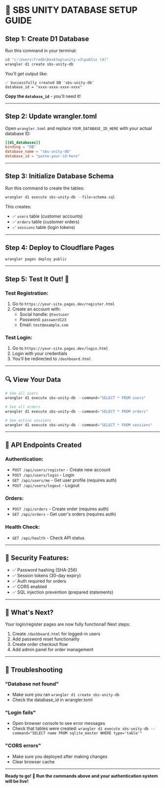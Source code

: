 # 🚀 SBS UNITY DATABASE SETUP GUIDE

## Step 1: Create D1 Database

Run this command in your terminal:

```powershell
cd "c:\Users\fredb\Desktop\unity-v3\public (4)"
wrangler d1 create sbs-unity-db
```

You'll get output like:
```
✅ Successfully created DB 'sbs-unity-db'
database_id = "xxxx-xxxx-xxxx-xxxx"
```

**Copy the `database_id`** - you'll need it!

---

## Step 2: Update wrangler.toml

Open `wrangler.toml` and replace `YOUR_DATABASE_ID_HERE` with your actual database ID:

```toml
[[d1_databases]]
binding = "DB"
database_name = "sbs-unity-db"
database_id = "paste-your-id-here"
```

---

## Step 3: Initialize Database Schema

Run this command to create the tables:

```powershell
wrangler d1 execute sbs-unity-db --file=schema.sql
```

This creates:
- ✅ `users` table (customer accounts)
- ✅ `orders` table (customer orders)
- ✅ `sessions` table (login tokens)

---

## Step 4: Deploy to Cloudflare Pages

```powershell
wrangler pages deploy public
```

---

## Step 5: Test It Out! 🎉

### Test Registration:
1. Go to `https://your-site.pages.dev/register.html`
2. Create an account with:
   - Social handle: `@testuser`
   - Password: `password123`
   - Email: `test@example.com`

### Test Login:
1. Go to `https://your-site.pages.dev/login.html`
2. Login with your credentials
3. You'll be redirected to `/dashboard.html`

---

## 🔍 View Your Data

```powershell
# See all users
wrangler d1 execute sbs-unity-db --command="SELECT * FROM users"

# See all orders
wrangler d1 execute sbs-unity-db --command="SELECT * FROM orders"

# See active sessions
wrangler d1 execute sbs-unity-db --command="SELECT * FROM sessions"
```

---

## 📡 API Endpoints Created

### Authentication:
- `POST /api/users/register` - Create new account
- `POST /api/users/login` - Login
- `GET /api/users/me` - Get user profile (requires auth)
- `POST /api/users/logout` - Logout

### Orders:
- `POST /api/orders` - Create order (requires auth)
- `GET /api/orders` - Get user's orders (requires auth)

### Health Check:
- `GET /api/health` - Check API status

---

## 🔐 Security Features:
- ✅ Password hashing (SHA-256)
- ✅ Session tokens (30-day expiry)
- ✅ Auth required for orders
- ✅ CORS enabled
- ✅ SQL injection prevention (prepared statements)

---

## 🎯 What's Next?

Your login/register pages are now fully functional! Next steps:
1. Create `/dashboard.html` for logged-in users
2. Add password reset functionality
3. Create order checkout flow
4. Add admin panel for order management

---

## 🐛 Troubleshooting

### "Database not found"
- Make sure you ran `wrangler d1 create sbs-unity-db`
- Check the database_id in wrangler.toml

### "Login fails"
- Open browser console to see error messages
- Check that tables were created: `wrangler d1 execute sbs-unity-db --command="SELECT name FROM sqlite_master WHERE type='table'"`

### "CORS errors"
- Make sure you deployed after making changes
- Clear browser cache

---

**Ready to go! 🚀 Run the commands above and your authentication system will be live!**
